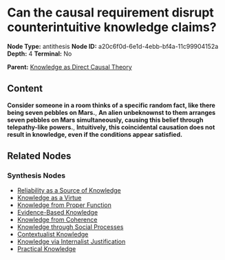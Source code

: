 # Can the causal requirement disrupt counterintuitive knowledge claims?

**Node Type:** antithesis
**Node ID:** a20c6f0d-6e1d-4ebb-bf4a-11c99904152a
**Depth:** 4
**Terminal:** No

**Parent:** [Knowledge as Direct Causal Theory](knowledge-as-direct-causal-theory-synthesis-7e2ab3f6-3350-44ab-92fb-16eb872cae70.md)

## Content

**Consider someone in a room thinks of a specific random fact, like there being seven pebbles on Mars.**, **An alien unbeknownst to them arranges seven pebbles on Mars simultaneously, causing this belief through telepathy-like powers.**, **Intuitively, this coincidental causation does not result in knowledge, even if the conditions appear satisfied.**

## Related Nodes

### Synthesis Nodes

- [Reliability as a Source of Knowledge](reliability-as-a-source-of-knowledge-synthesis-0674f000-751b-4fae-a062-a61478ec06ce.md)
- [Knowledge as a Virtue](knowledge-as-a-virtue-synthesis-062a2242-bd65-48ef-baaa-287d61354af4.md)
- [Knowledge from Proper Function](knowledge-from-proper-function-synthesis-2ff6f44d-d486-4ee3-a128-cfba1e0dfbcc.md)
- [Evidence-Based Knowledge](evidence-based-knowledge-synthesis-b5f74eab-db45-4672-a68b-f1fe5b7e0550.md)
- [Knowledge from Coherence](knowledge-from-coherence-synthesis-5cf2f34c-66a4-44a0-a472-1c2415e2c2a8.md)
- [Knowledge through Social Processes](knowledge-through-social-processes-synthesis-8bcfeb0d-48ba-4543-8d70-959a1786b756.md)
- [Contextualist Knowledge](contextualist-knowledge-synthesis-a2db9c92-00b4-414c-aaed-7866f9a9884b.md)
- [Knowledge via Internalist Justification](knowledge-via-internalist-justification-synthesis-0264ec93-ad34-4331-957e-e266203157f4.md)
- [Practical Knowledge](practical-knowledge-synthesis-67d295fd-4bb3-4e7e-8e7f-c4c7e1046ac4.md)
